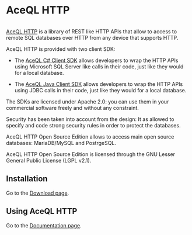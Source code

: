 # AceQL HTTP
<img src="https://www.aceql.com/favicon.png" alt=""/>

<a href="https://www.aceql.com">AceQL HTTP</a> is a library of REST like HTTP APIs that allow to access to 
remote SQL databases over HTTP from any device that supports HTTP. 

AceQL HTTP is provided with two client SDK:

* The <a href="https://github.com/kawansoft/AceQL.Client">AceQL C# Client SDK</a> allows developers to wrap the HTTP APIs using 
  Microsoft SQL Server like calls in their code, just like they would for a local database.
  
* The <a href="https://github.com/kawansoft/aceql-http-client-sdk">AceQL Java Client SDK</a> allows developers to wrap the HTTP APIs 
  using JDBC calls in their code, just like they would for a local database.

The SDKs are licensed under Apache 2.0: you can use them in your commercial 
software freely and without any constraint.

Security has been taken into account from the design: It as allowed to specify 
and code strong security rules in order to protect the databases.

AceQL HTTP Open Source Edition allows to access main open source databases:
MariaDB/MySQL and PostrgeSQL.

AceQL HTTP Open Source Edition is licensed through the GNU Lesser General
Public License (LGPL v2.1).

## Installation  ##

Go to the <a href="https://www.aceql.com/aceql-download-page.html">Download page</a>. 

## Using AceQL HTTP ##

Go to the <a href="https://www.aceql.com/documentation">Documentation page</a>. 
